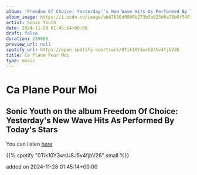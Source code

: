 ```yaml
---
album: 'Freedom Of Choice: Yesterday''s New Wave Hits As Performed By Today''s Stars'
album_image: https://i.scdn.co/image/ab67616d0000b273b3a625d0a78b6f546fa0cef8
artist: Sonic Youth
date: 2024-11-28 01:45:14+00:00
draft: false
duration: 239066
preview_url: null
spotify_url: https://open.spotify.com/track/0Tik10Y3wsU8J5v4fjbV26
title: Ca Plane Pour Moi
type: music
---
```



# Ca Plane Pour Moi

## Sonic Youth on the album Freedom Of Choice: Yesterday's New Wave Hits As Performed By Today's Stars

You can listen [here](https://open.spotify.com/track/0Tik10Y3wsU8J5v4fjbV26)

{{% spotify "0Tik10Y3wsU8J5v4fjbV26" small %}}

added on 2024-11-28 01:45:14+00:00
